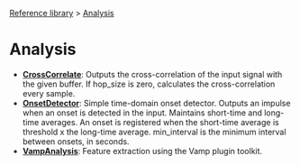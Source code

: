 [Reference library](../index.md) > [Analysis](index.md)

# Analysis

- **[CrossCorrelate](crosscorrelate.md)**: Outputs the cross-correlation of the input signal with the given buffer. If hop_size is zero, calculates the cross-correlation every sample.
- **[OnsetDetector](onsetdetector.md)**: Simple time-domain onset detector. Outputs an impulse when an onset is detected in the input. Maintains short-time and long-time averages. An onset is registered when the short-time average is threshold x the long-time average. min_interval is the minimum interval between onsets, in seconds.
- **[VampAnalysis](vampanalysis.md)**: Feature extraction using the Vamp plugin toolkit.
